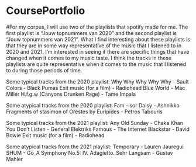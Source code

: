 # CoursePortfolio
#For my corpus, I will use two of the playlists that spotify made for me. The first playlist is “Jouw topnummers van 2020” and the second playlist is “Jouw topnummers van 2021”. 
What I find interesting about these playlists is that they are in some way representative of the music that I listened to in 2020 and 2021. I’m interested in seeing if there are specific things that have changed when it comes to my music taste. I think the tracks in these playlists are quite representative when it comes to the music that I listened to during those periods of time. 


Some typical tracks from the 2020 playlist:
Why Why Why Why Why - Sault
Colors - Black Pumas
Exit music (for a film) - Radiohead
Blue World - Mac Miller
H.f.g.w (Canyons Drunken Rage) - Tame Impala

Some atypical tracks from the 2020 playlist:
Fam - sor
Daisy - Ashnikko 
Fragments of stasimon of Orestes by Euripides - Petros Tabouris

Some typical tracks from the 2021 playlist:
Any Old Sunday - Chaka Khan
You Don’t Listen - General Elektriks
Famous - The Internet
Blackstar - David Bowie
Exit music (for a film) - Radiohead

Some atypical tracks from the 2021 playlist:
Temporary - Lauren Jauregui 
SHUM - Go_A
Symphony No.5: IV. Adagietto. Sehr Langsam - Gustav Mahler
